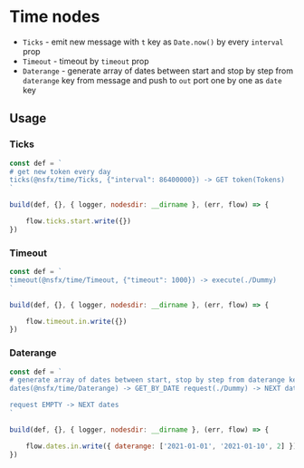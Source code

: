 
# Time nodes

- `Ticks` - emit new message with `t` key as `Date.now()` by every `interval` prop
- `Timeout` - timeout by `timeout` prop
- `Daterange` - generate array of dates between start and stop by step from `daterange` key from message and push to `out` port one by one as `date` key

## Usage

### Ticks

```js
const def = `
# get new token every day
ticks(@nsfx/time/Ticks, {"interval": 86400000}) -> GET token(Tokens)
`

build(def, {}, { logger, nodesdir: __dirname }, (err, flow) => {

    flow.ticks.start.write({})
})
```

### Timeout

```js
const def = `
timeout(@nsfx/time/Timeout, {"timeout": 1000}) -> execute(./Dummy)
`

build(def, {}, { logger, nodesdir: __dirname }, (err, flow) => {

    flow.timeout.in.write({})
})
```

### Daterange

```js
const def = `
# generate array of dates between start, stop by step from daterange key from message
dates(@nsfx/time/Daterange) -> GET_BY_DATE request(./Dummy) -> NEXT dates

request EMPTY -> NEXT dates
`

build(def, {}, { logger, nodesdir: __dirname }, (err, flow) => {

    flow.dates.in.write({ daterange: ['2021-01-01', '2021-01-10', 2] })
})
```